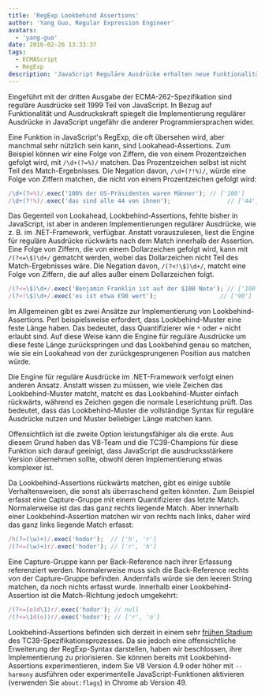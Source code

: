 ```yaml
---
title: 'RegExp Lookbehind Assertions'
author: 'Yang Guo, Regular Expression Engineer'
avatars:
  - 'yang-guo'
date: 2016-02-26 13:33:37
tags:
  - ECMAScript
  - RegExp
description: 'JavaScript Reguläre Ausdrücke erhalten neue Funktionalität: Lookbehind Assertions.'
---
```

Eingeführt mit der dritten Ausgabe der ECMA-262-Spezifikation sind reguläre Ausdrücke seit 1999 Teil von JavaScript. In Bezug auf Funktionalität und Ausdruckskraft spiegelt die Implementierung regulärer Ausdrücke in JavaScript ungefähr die anderer Programmiersprachen wider.

<!--truncate-->
Eine Funktion in JavaScript's RegExp, die oft übersehen wird, aber manchmal sehr nützlich sein kann, sind Lookahead-Assertions. Zum Beispiel können wir eine Folge von Ziffern, die von einem Prozentzeichen gefolgt wird, mit `/\d+(?=%)/` matchen. Das Prozentzeichen selbst ist nicht Teil des Match-Ergebnisses. Die Negation davon, `/\d+(?!%)/`, würde eine Folge von Ziffern matchen, die nicht von einem Prozentzeichen gefolgt wird:

```js
/\d+(?=%)/.exec('100% der US-Präsidenten waren Männer'); // ['100']
/\d+(?!%)/.exec('das sind alle 44 von ihnen');                // ['44']
```

Das Gegenteil von Lookahead, Lookbehind-Assertions, fehlte bisher in JavaScript, ist aber in anderen Implementierungen regulärer Ausdrücke, wie z. B. im .NET-Framework, verfügbar. Anstatt vorauszulesen, liest die Engine für reguläre Ausdrücke rückwärts nach dem Match innerhalb der Assertion. Eine Folge von Ziffern, die von einem Dollarzeichen gefolgt wird, kann mit `/(?<=\$)\d+/` gematcht werden, wobei das Dollarzeichen nicht Teil des Match-Ergebnisses wäre. Die Negation davon, `/(?<!\$)\d+/`, matcht eine Folge von Ziffern, die auf alles außer einem Dollarzeichen folgt.

```js
/(?<=\$)\d+/.exec('Benjamin Franklin ist auf der $100 Note'); // ['100']
/(?<!\$)\d+/.exec('es ist etwa €90 wert');                  // ['90']
```

Im Allgemeinen gibt es zwei Ansätze zur Implementierung von Lookbehind-Assertions. Perl beispielsweise erfordert, dass Lookbehind-Muster eine feste Länge haben. Das bedeutet, dass Quantifizierer wie `*` oder `+` nicht erlaubt sind. Auf diese Weise kann die Engine für reguläre Ausdrücke um diese feste Länge zurückspringen und das Lookbehind genau so matchen, wie sie ein Lookahead von der zurückgesprungenen Position aus matchen würde.

Die Engine für reguläre Ausdrücke im .NET-Framework verfolgt einen anderen Ansatz. Anstatt wissen zu müssen, wie viele Zeichen das Lookbehind-Muster matcht, matcht es das Lookbehind-Muster einfach rückwärts, während es Zeichen gegen die normale Leserichtung prüft. Das bedeutet, dass das Lookbehind-Muster die vollständige Syntax für reguläre Ausdrücke nutzen und Muster beliebiger Länge matchen kann.

Offensichtlich ist die zweite Option leistungsfähiger als die erste. Aus diesem Grund haben das V8-Team und die TC39-Champions für diese Funktion sich darauf geeinigt, dass JavaScript die ausdrucksstärkere Version übernehmen sollte, obwohl deren Implementierung etwas komplexer ist.

Da Lookbehind-Assertions rückwärts matchen, gibt es einige subtile Verhaltensweisen, die sonst als überraschend gelten könnten. Zum Beispiel erfasst eine Capture-Gruppe mit einem Quantifizierer das letzte Match. Normalerweise ist das das ganz rechts liegende Match. Aber innerhalb einer Lookbehind-Assertion matchen wir von rechts nach links, daher wird das ganz links liegende Match erfasst:

```js
/h(?=(\w)+)/.exec('hodor');  // ['h', 'r']
/(?<=(\w)+)r/.exec('hodor'); // ['r', 'h']
```

Eine Capture-Gruppe kann per Back-Reference nach ihrer Erfassung referenziert werden. Normalerweise muss sich die Back-Reference rechts von der Capture-Gruppe befinden. Andernfalls würde sie den leeren String matchen, da noch nichts erfasst wurde. Innerhalb einer Lookbehind-Assertion ist die Match-Richtung jedoch umgekehrt:

```js
/(?<=(o)d\1)r/.exec('hodor'); // null
/(?<=\1d(o))r/.exec('hodor'); // ['r', 'o']
```

Lookbehind-Assertions befinden sich derzeit in einem sehr [frühen Stadium](https://github.com/tc39/proposal-regexp-lookbehind) des TC39-Spezifikationsprozesses. Da sie jedoch eine offensichtliche Erweiterung der RegExp-Syntax darstellen, haben wir beschlossen, ihre Implementierung zu priorisieren. Sie können bereits mit Lookbehind-Assertions experimentieren, indem Sie V8 Version 4.9 oder höher mit `--harmony` ausführen oder experimentelle JavaScript-Funktionen aktivieren (verwenden Sie `about:flags`) in Chrome ab Version 49.
